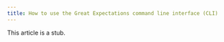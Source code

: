 ```yaml
---
title: How to use the Great Expectations command line interface (CLI)
---
```


This article is a stub.
